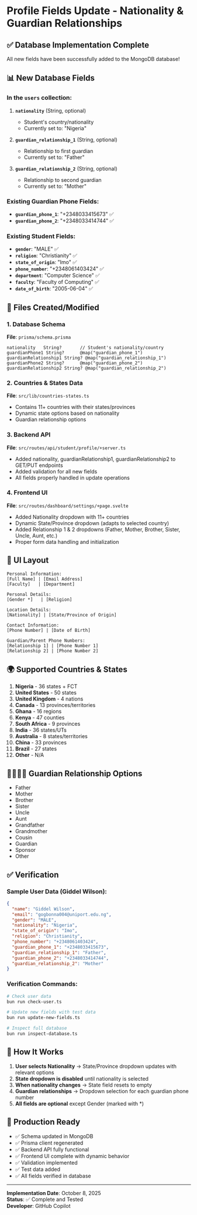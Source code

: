 # Profile Fields Update - Nationality & Guardian Relationships

## ✅ Database Implementation Complete

All new fields have been successfully added to the MongoDB database!

## 📊 New Database Fields

### In the `users` collection:

1. **`nationality`** (String, optional)
   - Student's country/nationality
   - Currently set to: "Nigeria"

2. **`guardian_relationship_1`** (String, optional)
   - Relationship to first guardian
   - Currently set to: "Father"

3. **`guardian_relationship_2`** (String, optional)
   - Relationship to second guardian
   - Currently set to: "Mother"

### Existing Guardian Phone Fields:
- **`guardian_phone_1`**: "+2348033415673" ✅
- **`guardian_phone_2`**: "+2348033414744" ✅

### Existing Student Fields:
- **`gender`**: "MALE" ✅
- **`religion`**: "Christianity" ✅
- **`state_of_origin`**: "Imo" ✅
- **`phone_number`**: "+2348061403424" ✅
- **`department`**: "Computer Science" ✅
- **`faculty`**: "Faculty of Computing" ✅
- **`date_of_birth`**: "2005-06-04" ✅

## 📁 Files Created/Modified

### 1. Database Schema
**File**: `prisma/schema.prisma`
```prisma
nationality   String?       // Student's nationality/country
guardianPhone1 String?      @map("guardian_phone_1")
guardianRelationship1 String? @map("guardian_relationship_1")
guardianPhone2 String?      @map("guardian_phone_2")
guardianRelationship2 String? @map("guardian_relationship_2")
```

### 2. Countries & States Data
**File**: `src/lib/countries-states.ts`
- Contains 11+ countries with their states/provinces
- Dynamic state options based on nationality
- Guardian relationship options

### 3. Backend API
**File**: `src/routes/api/student/profile/+server.ts`
- Added nationality, guardianRelationship1, guardianRelationship2 to GET/PUT endpoints
- Added validation for all new fields
- All fields properly handled in update operations

### 4. Frontend UI
**File**: `src/routes/dashboard/settings/+page.svelte`
- Added Nationality dropdown with 11+ countries
- Dynamic State/Province dropdown (adapts to selected country)
- Added Relationship 1 & 2 dropdowns (Father, Mother, Brother, Sister, Uncle, Aunt, etc.)
- Proper form data handling and initialization

## 🎨 UI Layout

```
Personal Information:
[Full Name] | [Email Address]
[Faculty]   | [Department]

Personal Details:
[Gender *]   | [Religion]

Location Details:
[Nationality] | [State/Province of Origin]

Contact Information:
[Phone Number] | [Date of Birth]

Guardian/Parent Phone Numbers:
[Relationship 1] | [Phone Number 1]
[Relationship 2] | [Phone Number 2]
```

## 🌍 Supported Countries & States

1. **Nigeria** - 36 states + FCT
2. **United States** - 50 states
3. **United Kingdom** - 4 nations
4. **Canada** - 13 provinces/territories
5. **Ghana** - 16 regions
6. **Kenya** - 47 counties
7. **South Africa** - 9 provinces
8. **India** - 36 states/UTs
9. **Australia** - 8 states/territories
10. **China** - 33 provinces
11. **Brazil** - 27 states
12. **Other** - N/A

## 👨‍👩‍👧‍👦 Guardian Relationship Options

- Father
- Mother
- Brother
- Sister
- Uncle
- Aunt
- Grandfather
- Grandmother
- Cousin
- Guardian
- Sponsor
- Other

## ✅ Verification

### Sample User Data (Giddel Wilson):
```json
{
  "name": "Giddel Wilson",
  "email": "gogbonna004@uniport.edu.ng",
  "gender": "MALE",
  "nationality": "Nigeria",
  "state_of_origin": "Imo",
  "religion": "Christianity",
  "phone_number": "+2348061403424",
  "guardian_phone_1": "+2348033415673",
  "guardian_relationship_1": "Father",
  "guardian_phone_2": "+2348033414744",
  "guardian_relationship_2": "Mother"
}
```

### Verification Commands:
```bash
# Check user data
bun run check-user.ts

# Update new fields with test data
bun run update-new-fields.ts

# Inspect full database
bun run inspect-database.ts
```

## 🔄 How It Works

1. **User selects Nationality** → State/Province dropdown updates with relevant options
2. **State dropdown is disabled** until nationality is selected
3. **When nationality changes** → State field resets to empty
4. **Guardian relationships** → Dropdown selection for each guardian phone number
5. **All fields are optional** except Gender (marked with *)

## 🚀 Production Ready

- ✅ Schema updated in MongoDB
- ✅ Prisma client regenerated
- ✅ Backend API fully functional
- ✅ Frontend UI complete with dynamic behavior
- ✅ Validation implemented
- ✅ Test data added
- ✅ All fields verified in database

---
**Implementation Date**: October 8, 2025  
**Status**: ✅ Complete and Tested  
**Developer**: GitHub Copilot
